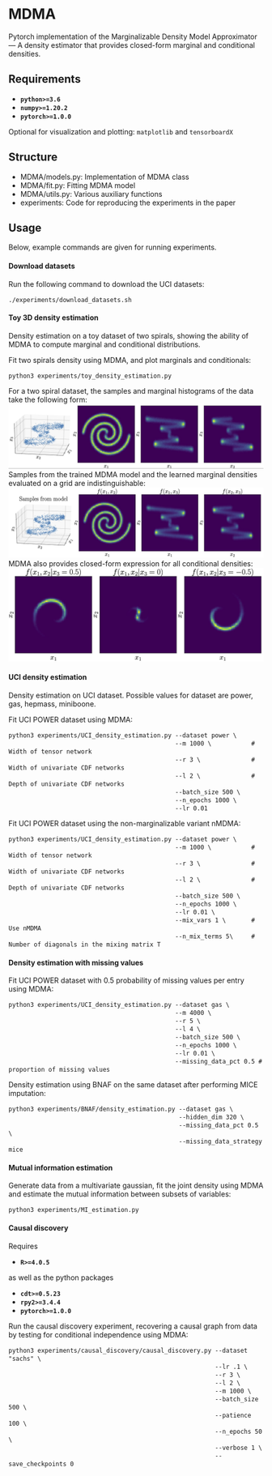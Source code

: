 # MDMA
Pytorch implementation of the Marginalizable Density Model Approximator — A density estimator that provides closed-form marginal and conditional densities. 

## Requirements
* **``python>=3.6``** 
* **``numpy>=1.20.2``** 
* **``pytorch>=1.0.0``**

Optional for visualization and plotting: ``matplotlib`` and ``tensorboardX``

## Structure
* MDMA/models.py:   Implementation of MDMA class
* MDMA/fit.py:      Fitting MDMA model
* MDMA/utils.py:    Various auxiliary functions
* experiments:      Code for reproducing the experiments in the paper

## Usage
Below, example commands are given for running experiments.

#### Download datasets
Run the following command to download the UCI datasets:
```
./experiments/download_datasets.sh
```

#### Toy 3D density estimation

Density estimation on a toy dataset of two spirals, showing the ability of MDMA to compute marginal and conditional distributions.

Fit two spirals density using MDMA, and plot marginals and conditionals:

```
python3 experiments/toy_density_estimation.py
```

For a two spiral dataset, the samples and marginal histograms of the data take the following form:
![Data](experiments/media/s1.jpg)
Samples from the trained MDMA model and the learned marginal densities evaluated on a grid are indistinguishable:
![Samples and marginals](experiments/media/s2.jpg)
MDMA also provides closed-form expression for all conditional densities:
![Conditionals](experiments/media/s4.jpg?s=100)

#### UCI density estimation

Density estimation on UCI dataset. Possible values for dataset are power, gas, hepmass, miniboone.

Fit UCI POWER dataset using MDMA:

```
python3 experiments/UCI_density_estimation.py --dataset power \
                                              --m 1000 \           # Width of tensor network
                                              --r 3 \              # Width of univariate CDF networks
                                              --l 2 \              # Depth of univariate CDF networks
                                              --batch_size 500 \
                                              --n_epochs 1000 \
                                              --lr 0.01 
```


Fit UCI POWER dataset using the non-marginalizable variant nMDMA:

```
python3 experiments/UCI_density_estimation.py --dataset power \
                                              --m 1000 \           # Width of tensor network
                                              --r 3 \              # Width of univariate CDF networks
                                              --l 2 \              # Depth of univariate CDF networks
                                              --batch_size 500 \
                                              --n_epochs 1000 \
                                              --lr 0.01 \
                                              --mix_vars 1 \       # Use nMDMA
                                              --n_mix_terms 5\     # Number of diagonals in the mixing matrix T
```

#### Density estimation with missing values

Fit UCI POWER dataset with 0.5 probability of missing values per entry using MDMA:

```
python3 experiments/UCI_density_estimation.py --dataset gas \
                                              --m 4000 \
                                              --r 5 \
                                              --l 4 \
                                              --batch_size 500 \
                                              --n_epochs 1000 \
                                              --lr 0.01 \
                                              --missing_data_pct 0.5 # proportion of missing values
```

Density estimation using BNAF on the same dataset after performing MICE imputation:

```
python3 experiments/BNAF/density_estimation.py --dataset gas \
                                               --hidden_dim 320 \
                                               --missing_data_pct 0.5 \
                                               --missing_data_strategy mice
```

#### Mutual information estimation

Generate data from a multivariate gaussian, fit the joint density using MDMA and estimate the mutual information between subsets of variables:

```
python3 experiments/MI_estimation.py
```

#### Causal discovery 
Requires 
* **``R>=4.0.5``** 

as well as the python packages
* **``cdt>=0.5.23``** 
* **``rpy2>=3.4.4``** 
* **``pytorch>=1.0.0``**

Run the causal discovery experiment, recovering a causal graph from data by testing for conditional independence using MDMA:

```
python3 experiments/causal_discovery/causal_discovery.py --dataset "sachs" \
                                                         --lr .1 \
                                                         --r 3 \
                                                         --l 2 \
                                                         --m 1000 \
                                                         --batch_size 500 \
                                                         --patience 100 \
                                                         --n_epochs 50 \
                                                         --verbose 1 \
                                                         --save_checkpoints 0

```